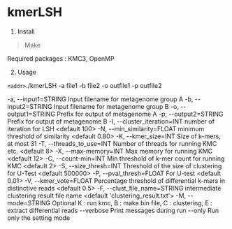 # kmerLSH


1. Install

> Make

Required packages : KMC3, OpenMP


2. Usage

`<addr>`./kmerLSH -a file1 -b file2 -o outfile1 -p outfile2

-a, --input1=STRING             Input filename for metagenome group A
-b, --input2=STRING             Input filename for metagenome group B
-o, --output1=STRING            Prefix for output of metagenome A
-p, --output2=STRING            Prefix for output of metagenome B
-I, --cluster_iteration=INT           number of iteration for LSH <default 100>
-N, --min_similarity=FLOAT           minimum threshold of similarity <default 0.80>
-K, --kmer_size=INT             Size of k-mers, at most 31
-T, --threads_to_use=INT        Number of threads for running KMC etc. <default 8>
-X, --max-memory=INT            Max memory for running KMC <default 12>
-C, --count-min=INT            Min threshold of k-mer count for running KMC <default 2>
-S, --size_thresh=INT       Threshold of the size of clustering for U-Test <default 500000>
-P, --pval_thresh=FLOAT       For U-test <default 0.01>
-V, --kmer_vote=FLOAT           Percentage threshold of differential k-mers in distinctive reads <default 0.5>
-F, --clust_file_name=STRING           intermediate clustering result file name <default 'clustering_result.txt'>
-M, --mode=STRING                Optional K : run kmc, B : make bin file, C : clustering, E : extract differential reads 
    --verbose                   Print messages during run
    --only                   Run only the setting mode 


